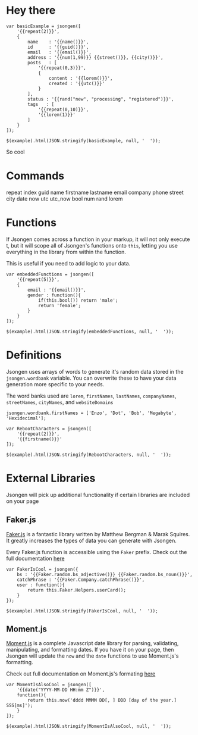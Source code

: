 # Hey there

	var basicExample = jsongen([
		'{{repeat(2)}}',
		{
			name    : '{{name()}}',
			id      : '{{guid()}}',
			email   : '{{email()}}',
			address : '{{num(1,99)}} {{street()}}, {{city()}}',
			posts   : [
				'{{repeat(0,3)}}',
				{
					content : '{{lorem()}}',
					created : '{{utc()}}'
				}
			],
			status : '{{rand("new", "processing", "registered")}}',
			tags   : [
				'{{repeat(0,10)}}',
				'{{lorem(1)}}'
			]
		}
	]);

	$(example).html(JSON.stringify(basicExample, null, '  '));

So cool

# Commands

repeat
index
guid
name
firstname
lastname
email
company
phone
street
city
date
now
utc
utc_now
bool
num
rand
lorem

# Functions

If Jsongen comes across a function in your markup, it will not only execute t, but it will scope all of Jsongen's functions onto `this`, letting you use everything in the library from within the function.

This is useful if you need to add logic to your data.

	var embeddedFunctions = jsongen([
		'{{repeat(5)}}',
		{
			email : '{{email()}}',
			gender : function(){
				if(this.bool()) return 'male';
				return 'female';
			}
		}
	]);

	$(example).html(JSON.stringify(embeddedFunctions, null, '  '));

# Definitions

Jsongen uses arrays of words to generate it's random data stored in the `jsongen.wordbank` variable. You can overwrite these to have your data generation more specific to your needs.

The word banks used are `lorem`, `firstNames`, `lastNames`, `companyNames`, `streetNames`, `cityNames`, and `websiteDomains`

	jsongen.wordbank.firstNames = ['Enzo', 'Dot', 'Bob', 'Megabyte', 'Hexidecimal'];

	var RebootCharacters = jsongen([
		'{{repeat(2)}}',
		'{{firstname()}}'
	]);

	$(example).html(JSON.stringify(RebootCharacters, null, '  '));

# External Libraries

Jsongen will pick up additional functionality if certain libraries are included on your page

## Faker.js

[Faker.js](https://github.com/marak/Faker.js/) is a fantastic library written by Matthew Bergman & Marak Squires. It greatly increases the types of data you can generate with Jsongen.

Every Faker.js function is accessible using the `Faker` prefix. Check out the full documentation [here](https://github.com/marak/Faker.js/#api)

	var FakerIsCool = jsongen({
		bs : '{{Faker.random.bs_adjective()}} {{Faker.random.bs_noun()}}',
		catchPhrase : '{{Faker.Company.catchPhrase()}}',
		user : function(){
			return this.Faker.Helpers.userCard();
		}
	});

	$(example).html(JSON.stringify(FakerIsCool, null, '  '));

## Moment.js

[Moment.js](http://momentjs.com/) is a complete Javascript date library for parsing, validating, manipulating, and formatting dates. If you have it on your page, then Jsongen will update the `now` and the `date` functions to use Moment.js's formatting.

Check out full documentation on Moment.js's formating [here](http://momentjs.com/docs/#/parsing/string-format/)

	var MomentIsAlsoCool = jsongen([
		'{{date("YYYY-MM-DD HH:mm Z")}}',
		function(){
			return this.now('dddd MMMM DD[, ] DDD [day of the year.] SSS[ms]');
		}
	]);

	$(example).html(JSON.stringify(MomentIsAlsoCool, null, '  '));

